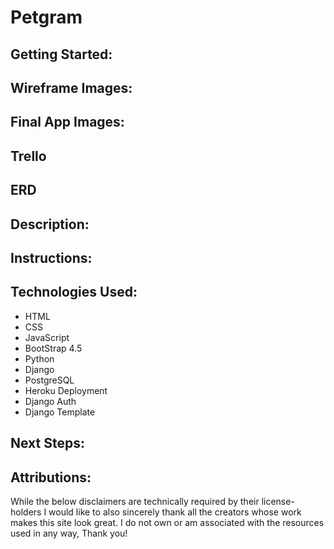 # Petgram

## Getting Started:


## Wireframe Images:



## Final App Images:



## Trello



## ERD



## Description:



## Instructions:






## Technologies Used:

- HTML
- CSS
- JavaScript
- BootStrap 4.5
- Python
- Django
- PostgreSQL
- Heroku Deployment
- Django Auth
- Django Template




## Next Steps:




## Attributions:

While the below disclaimers are technically required by their license-holders I would like to also sincerely thank all the creators whose work makes this site look great. I do not own or am associated with the resources used in any way, Thank you!